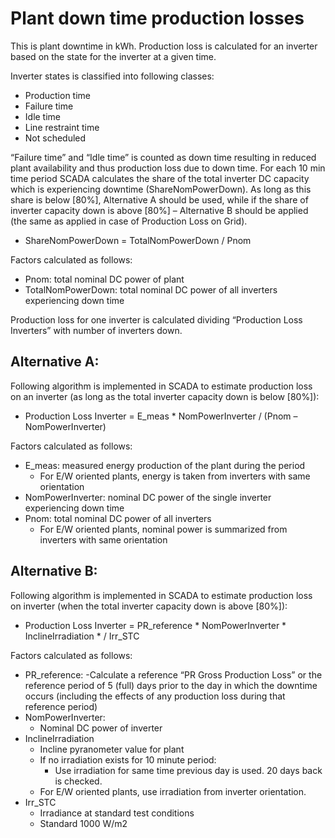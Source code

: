 # Plant down time production losses

This is plant downtime in kWh.
Production loss is calculated for an inverter based on the state for the inverter at a given time.

Inverter states is classified into following classes:
- Production time
- Failure time
- Idle time
- Line restraint time
- Not scheduled

“Failure time” and “Idle time” is counted as down time resulting in reduced plant availability and thus production loss due to down time.
For each 10 min time period SCADA calculates the share of the total inverter DC capacity which is experiencing downtime (ShareNomPowerDown). As long as this share is below [80%], Alternative A should be used, while if the share of inverter capacity down is above [80%] – Alternative B should be applied (the same as applied in case of Production Loss on Grid).

- ShareNomPowerDown = TotalNomPowerDown / Pnom

Factors calculated as follows:
- Pnom: total nominal DC power of plant
- TotalNomPowerDown: total nominal DC power of all inverters experiencing down time

Production loss for one inverter is calculated dividing “Production Loss Inverters” with number of inverters down.

## Alternative A:

Following algorithm is implemented in SCADA to estimate production loss on an inverter (as long as the total inverter capacity down is below [80%]):
- Production Loss Inverter = E_meas * NomPowerInverter / (Pnom – NomPowerInverter)

Factors calculated as follows:
- E_meas: measured energy production of the plant during the period
    - For E/W oriented plants, energy is taken from inverters with same orientation
- NomPowerInverter: nominal DC power of the single inverter experiencing down time
- Pnom: total nominal DC power of all inverters
    - For E/W oriented plants, nominal power is summarized from inverters with same orientation

## Alternative B:

Following algorithm is implemented in SCADA to estimate production loss on inverter (when the total inverter capacity down is above [80%]):
- Production Loss Inverter = PR_reference * NomPowerInverter * InclineIrradiation * / Irr_STC	

Factors calculated as follows:
- PR_reference: 
    -Calculate a reference “PR Gross Production Loss” or the reference period of 5 (full) days prior to the day in which the downtime occurs (including the effects of any production loss during that reference period) 
- NomPowerInverter: 
    - Nominal DC power of inverter
- InclineIrradiation
    - Incline pyranometer value for plant
    - If no irradiation exists for 10 minute period:
        - Use irradiation for same time previous day is used. 20 days back is checked. 
    - For E/W oriented plants, use irradiation from inverter orientation.
- Irr_STC
    - Irradiance at standard test conditions
    - Standard 1000 W/m2
